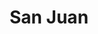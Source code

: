 ---
layout: sedes
title: San Juan
donarurl: https://donaronline.org/oajnu/agentes-de-cambio-san-juan
nameurl: sanjuan
email: info.sanjuan@oajnu.org
socialmedia: 
  facebook: oajnu.sanjuan
  instagram: oajnusanjuan
  twitter: oajnusanjuan
---
